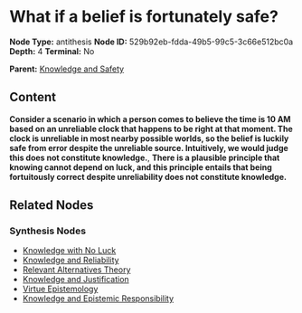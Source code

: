 # What if a belief is fortunately safe?

**Node Type:** antithesis
**Node ID:** 529b92eb-fdda-49b5-99c5-3c66e512bc0a
**Depth:** 4
**Terminal:** No

**Parent:** [Knowledge and Safety](knowledge-and-safety-synthesis-17283a40-dd4f-466f-8998-1d14da29ee33.md)

## Content

**Consider a scenario in which a person comes to believe the time is 10 AM based on an unreliable clock that happens to be right at that moment. The clock is unreliable in most nearby possible worlds, so the belief is luckily safe from error despite the unreliable source. Intuitively, we would judge this does not constitute knowledge.**, **There is a plausible principle that knowing cannot depend on luck, and this principle entails that being fortuitously correct despite unreliability does not constitute knowledge.**

## Related Nodes

### Synthesis Nodes

- [Knowledge with No Luck](knowledge-with-no-luck-synthesis-b0a18ce8-a62b-4627-b79c-e295bddd10ea.md)
- [Knowledge and Reliability](knowledge-and-reliability-synthesis-7dc2f682-7ffb-4e88-adb8-a3478c6c5daf.md)
- [Relevant Alternatives Theory](relevant-alternatives-theory-synthesis-eaec8f07-f034-46cf-a5b6-b8f234e3c610.md)
- [Knowledge and Justification](knowledge-and-justification-synthesis-56dace97-4766-4143-93d0-5542a075fed8.md)
- [Virtue Epistemology](virtue-epistemology-synthesis-4fd0ca39-846f-4e59-a376-fd72dfccd34a.md)
- [Knowledge and Epistemic Responsibility](knowledge-and-epistemic-responsibility-synthesis-6c8cc283-a1b1-4151-a522-ed302598c59b.md)
